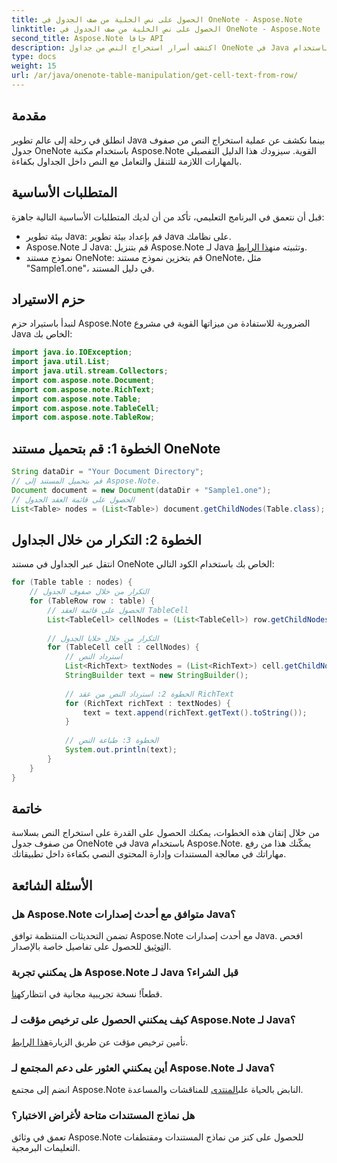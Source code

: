 ```yaml
---
title: الحصول على نص الخلية من صف الجدول في OneNote - Aspose.Note
linktitle: الحصول على نص الخلية من صف الجدول في OneNote - Aspose.Note
second_title: Aspose.Note جافا API
description: اكتشف أسرار استخراج النص من جداول OneNote في Java باستخدام Aspose.Note. اتبع دليلنا خطوة بخطوة لتعزيز مهاراتك في معالجة المستندات.
type: docs
weight: 15
url: /ar/java/onenote-table-manipulation/get-cell-text-from-row/
---
```

## مقدمة
انطلق في رحلة إلى عالم تطوير Java بينما نكشف عن عملية استخراج النص من صفوف جدول OneNote باستخدام مكتبة Aspose.Note القوية. سيزودك هذا الدليل التفصيلي بالمهارات اللازمة للتنقل والتعامل مع النص داخل الجداول بكفاءة.
## المتطلبات الأساسية
قبل أن نتعمق في البرنامج التعليمي، تأكد من أن لديك المتطلبات الأساسية التالية جاهزة:
- بيئة تطوير Java: قم بإعداد بيئة تطوير Java على نظامك.
-  Aspose.Note لـ Java: قم بتنزيل Aspose.Note لـ Java وتثبيته من[هذا الرابط](https://releases.aspose.com/note/java/).
- نموذج مستند OneNote: قم بتخزين نموذج مستند OneNote، مثل "Sample1.one"، في دليل المستند.
## حزم الاستيراد
لنبدأ باستيراد حزم Aspose.Note الضرورية للاستفادة من ميزاتها القوية في مشروع Java الخاص بك:
```java
import java.io.IOException;
import java.util.List;
import java.util.stream.Collectors;
import com.aspose.note.Document;
import com.aspose.note.RichText;
import com.aspose.note.Table;
import com.aspose.note.TableCell;
import com.aspose.note.TableRow;
```
## الخطوة 1: قم بتحميل مستند OneNote
```java
String dataDir = "Your Document Directory";
// قم بتحميل المستند إلى Aspose.Note.
Document document = new Document(dataDir + "Sample1.one");
// الحصول على قائمة العقد الجدول
List<Table> nodes = (List<Table>) document.getChildNodes(Table.class);
```
## الخطوة 2: التكرار من خلال الجداول
انتقل عبر الجداول في مستند OneNote الخاص بك باستخدام الكود التالي:
```java
for (Table table : nodes) {
    // التكرار من خلال صفوف الجدول
    for (TableRow row : table) {
        // الحصول على قائمة العقد TableCell
        List<TableCell> cellNodes = (List<TableCell>) row.getChildNodes(TableCell.class);
        
        // التكرار من خلال خلايا الجدول
        for (TableCell cell : cellNodes) {
            // استرداد النص
            List<RichText> textNodes = (List<RichText>) cell.getChildNodes(RichText.class);
            StringBuilder text = new StringBuilder();
            
            // الخطوة 2: استرداد النص من عقد RichText
            for (RichText richText : textNodes) {
                text = text.append(richText.getText().toString());
            }
            
            // الخطوة 3: طباعة النص
            System.out.println(text);
        }
    }
}
```
## خاتمة
من خلال إتقان هذه الخطوات، يمكنك الحصول على القدرة على استخراج النص بسلاسة من صفوف جدول OneNote في Java باستخدام Aspose.Note. يمكّنك هذا من رفع مهاراتك في معالجة المستندات وإدارة المحتوى النصي بكفاءة داخل تطبيقاتك.
## الأسئلة الشائعة
### هل Aspose.Note متوافق مع أحدث إصدارات Java؟
 تضمن التحديثات المنتظمة توافق Aspose.Note مع أحدث إصدارات Java. افحص ال[توثيق](https://reference.aspose.com/note/java/) للحصول على تفاصيل خاصة بالإصدار.
### هل يمكنني تجربة Aspose.Note لـ Java قبل الشراء؟
قطعاً! نسخة تجريبية مجانية في انتظارك[هنا](https://releases.aspose.com/).
### كيف يمكنني الحصول على ترخيص مؤقت لـ Aspose.Note لـ Java؟
 تأمين ترخيص مؤقت عن طريق الزيارة[هذا الرابط](https://purchase.aspose.com/temporary-license/).
### أين يمكنني العثور على دعم المجتمع لـ Aspose.Note لـ Java؟
 انضم إلى مجتمع Aspose.Note النابض بالحياة على[المنتدى](https://forum.aspose.com/c/note/28) للمناقشات والمساعدة.
### هل نماذج المستندات متاحة لأغراض الاختبار؟
تعمق في وثائق Aspose.Note للحصول على كنز من نماذج المستندات ومقتطفات التعليمات البرمجية.